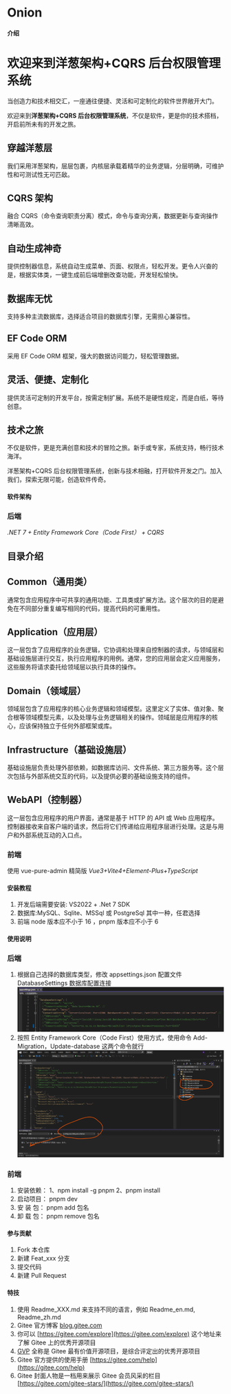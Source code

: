 # Onion

#### 介绍

# 欢迎来到洋葱架构+CQRS 后台权限管理系统

当创造力和技术相交汇，一座通往便捷、灵活和可定制化的软件世界敞开大门。

欢迎来到**洋葱架构+CQRS 后台权限管理系统**，不仅是软件，更是你的技术搭档，开启前所未有的开发之旅。

## 穿越洋葱层

我们采用洋葱架构，层层包裹，内核层承载着精华的业务逻辑，分层明确，可维护性和可测试性无可匹敌。

## CQRS 架构

融合 CQRS（命令查询职责分离）模式，命令与查询分离，数据更新与查询操作清晰高效。

## 自动生成神奇

提供控制器信息，系统自动生成菜单、页面、权限点，轻松开发。更令人兴奋的是，根据实体类，一键生成前后端增删改查功能，开发轻松愉快。

## 数据库无忧

支持多种主流数据库，选择适合项目的数据库引擎，无需担心兼容性。

## EF Code ORM

采用 EF Code ORM 框架，强大的数据访问能力，轻松管理数据。

## 灵活、便捷、定制化

提供灵活可定制的开发平台，按需定制扩展。系统不是硬性规定，而是白纸，等待创意。

## 技术之旅

不仅是软件，更是充满创意和技术的冒险之旅。新手或专家，系统支持，畅行技术海洋。

洋葱架构+CQRS 后台权限管理系统，创新与技术相融，打开软件开发之门。加入我们，探索无限可能，创造软件传奇。

#### 软件架构

### 后端

_.NET 7 + Entity Framework Core（Code First） + CQRS_

## 目录介绍

## Common（通用类）

通常包含应用程序中可共享的通用功能、工具类或扩展方法。这个层次的目的是避免在不同部分重复编写相同的代码，提高代码的可重用性。

## Application（应用层）

这一层包含了应用程序的业务逻辑，它协调和处理来自控制器的请求，与领域层和基础设施层进行交互，执行应用程序的用例。通常，您的应用层会定义应用服务，这些服务将请求委托给领域层以执行具体的操作。

## Domain（领域层）

领域层包含了应用程序的核心业务逻辑和领域模型。这里定义了实体、值对象、聚合根等领域模型元素，以及处理与业务逻辑相关的操作。领域层是应用程序的核心，应该保持独立于任何外部框架或库。

## Infrastructure（基础设施层）

基础设施层负责处理外部依赖，如数据库访问、文件系统、第三方服务等。这个层次包括与外部系统交互的代码，以及提供必要的基础设施支持的组件。

## WebAPI（控制器）

这一层包含应用程序的用户界面，通常是基于 HTTP 的 API 或 Web 应用程序。控制器接收来自客户端的请求，然后将它们传递给应用程序层进行处理。这是与用户和外部系统互动的入口点。

### 前端

使用 vue-pure-admin 精简版
_Vue3+Vite4+Element-Plus+TypeScript_

#### 安装教程

1.  开发后端需要安装: VS2022 + .Net 7 SDK
2.  数据库:MySQL、Sqlite、MSSql 或 PostgreSql 其中一种，任君选择
3.  前端 node 版本应不小于 16 ，pnpm 版本应不小于 6

#### 使用说明

### 后端

1. 根据自己选择的数据库类型，修改 appsettings.json 配置文件 DatabaseSettings 数据库配置连接![本地图片](doc/images/数据库连接配置.png)
2. 按照 Entity Framework Core（Code First）使用方式，使用命令 Add-Migration，Update-database 这两个命令就行![本地图片](doc/images/数据库迁移.png)

### 前端

1. 安装依赖： 1、npm install -g pnpm 2、pnpm install
2. 启动项目： pnpm dev
3. 安 装 包： pnpm add 包名
4. 卸 载 包： pnpm remove 包名

#### 参与贡献

1.  Fork 本仓库
2.  新建 Feat_xxx 分支
3.  提交代码
4.  新建 Pull Request

#### 特技

1.  使用 Readme_XXX.md 来支持不同的语言，例如 Readme_en.md, Readme_zh.md
2.  Gitee 官方博客 [blog.gitee.com](https://blog.gitee.com)
3.  你可以 [https://gitee.com/explore](https://gitee.com/explore) 这个地址来了解 Gitee 上的优秀开源项目
4.  [GVP](https://gitee.com/gvp) 全称是 Gitee 最有价值开源项目，是综合评定出的优秀开源项目
5.  Gitee 官方提供的使用手册 [https://gitee.com/help](https://gitee.com/help)
6.  Gitee 封面人物是一档用来展示 Gitee 会员风采的栏目 [https://gitee.com/gitee-stars/](https://gitee.com/gitee-stars/)
